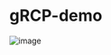 # gRCP-demo

![image](https://github.com/user-attachments/assets/2f892111-4562-4b44-bf53-6508ec9d8bd2)
